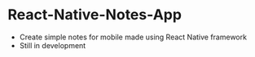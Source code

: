 # React-Native-Notes-App
- Create simple notes for mobile made using React Native framework
- Still in development
